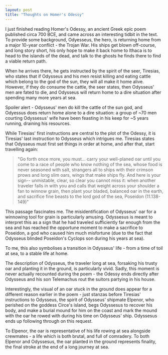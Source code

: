```yaml
---
layout: post
title: "Thoughts on Homer's Odessy"
---
```


I just finished reading Homer's Odessy, an ancient Greek epic poem published circa 700 BCE, and came across an interesting tidbit in the text. To provide some background, Odyesseus, the hero, is returning home from a major 10-year conflict - the Trojan War. His ships get blown off-course, and long story short, his only hope to make it back home to Ithaca is to head to the islands of the dead, and talk to the ghosts he finds there to find a viable return path.

When he arrives there, he gets instructed by the spirit of the seer, Tiresias, who states that if Odysseus and his men resist killing and eating cattle which belong to the god of the sun, they will all make it home alive. However, if they do consume the cattle, the seer states, then Odysseus' men are fated to die, and Odysseus will return home to a dire situation after spending many more years at sea. 

Spoiler alert - Odysseus' men do kill the cattle of the sun god, and Odyessus does return home alone to a dire situation: a group of ~70 men courting Odyssesus' wife have been feasting in his keep for ~5 years running, draining his resources. 

While Tiresias' first instructions are central to the plot of the Odessy, it is Tiresias' last instruction to Odysseus which intrigues me. Tiresias states that Odysseus must first set things in order at home, and after that, start travelling again:

>
> "Go forth once more, you must... carry your well-planed oar until you come to a race of people who know nothing of the sea, whose food is never seasoned with salt, strangers all to ships with their crimson prows and long slim oars, wings that make ships fly. And here is your sign-- unmistable, clear, so clear you cannot miss it: when another traveler falls in with you and calls that weight across your shoulder a fan to winnow grain, then plant your bladed, balanced oar in the earth, and sacrifice fine beasts to the lord god of the sea, Poseidon (11.138-149)"
>

This passage fascinates me. The misidentification of Odysseus' oar for a winnowing tool for grain is particularly amusing. Odyssesus is meant to interpret this as a sign that he had traveled sufficiently far enough from the sea and has reached the opportune moment to make a sacrifice to Poseidon, a god who caused him much misfortune (due to the fact that Odysseus blinded Poseidon's Cyclops son during his years at sea).

To me, this also symbolises a transition in Odysseus' life - from a time of toil at sea, to a stable life at home.

The description of Odysseus, the traveler long at sea, forsaking his trusty oar and planting it in the ground, is particularly vivid. Sadly, this moment is never actually recounted during the poem - the Odessy ends directly after Odysseus and his son Telemachus rout the suitors partying in his house.

Interestingly, the visual of an oar stuck in the ground does appear for a different reason earlier in the poem - just stanzas before Tiresias' instructions to Odysseus, the spirit of Odysseus' shipmate Elpenor, who perished on the goddess Circe's island, begs Odyssesus to recover his body, and make a burial mound for him on the coast and mark the mound with the oar he rowed with during his time on Odysseus' ship. Odyssesus ends up following through on this request.

To Elpenor, the oar is representative of his life rowing at sea alongside crewmates - a life which is both brutal, and full of comradery. To both Elpenor and Odyssesus, the oar planted in the ground represents finality, the final stroke at the end of a long journey at sea.
